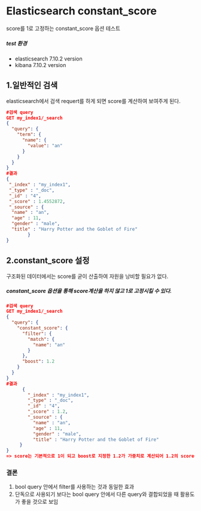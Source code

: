 # Elasticsearch constant_score

score를 1로 고정하는 constant_score 옵션 테스트

##### test 환경

- elasticsearch 7.10.2 version
- kibana 7.10.2 version

## 1.일반적인 검색

elasticsearch에서 검색 requert를 하게 되면 score를 계산하여 보여주게 된다.

```json
#검색 query
GET my_index1/_search
{
  "query": {
    "term": {
      "name": {
        "value": "an"
      }
    }
  }
}
#결과
{
 "_index" : "my_index1",
 "_type" : "_doc",
 "_id" : "4",
 "_score" : 1.4552872,
 "_source" : {
  "name" : "an",
  "age" : 11,
  "gender" : "male",
  "title" : "Harry Potter and the Goblet of Fire"
        }
}
```

## 2.constant_score 설정

구조화된 데이터에서는 score를 굳이 산출하여 자원을 낭비할 필요가 없다. 

##### constant_score 옵션을 통해 score계산을 하지 않고 1로 고정시킬 수 있다.

```json
#검색 query
GET my_index1/_search
{
  "query": {
    "constant_score": {
      "filter": {
        "match": {
          "name": "an"
        }
      },
      "boost": 1.2
    }
  }
}
#결과
      {
        "_index" : "my_index1",
        "_type" : "_doc",
        "_id" : "4",
        "_score" : 1.2,
        "_source" : {
          "name" : "an",
          "age" : 11,
          "gender" : "male",
          "title" : "Harry Potter and the Goblet of Fire"
     }
}
=> score는 기본적으로 1이 되고 boost로 지정한 1.2가 가중치로 계산되어 1.2의 score를 출력하고 있다.
```

### 결론

1. bool query 안에서 filter를 사용하는 것과 동일한 효과
2. 단독으로 사용되기 보다는 bool query 안에서 다른 query와 결합되었을 때 활용도가 좋을 것으로 보임